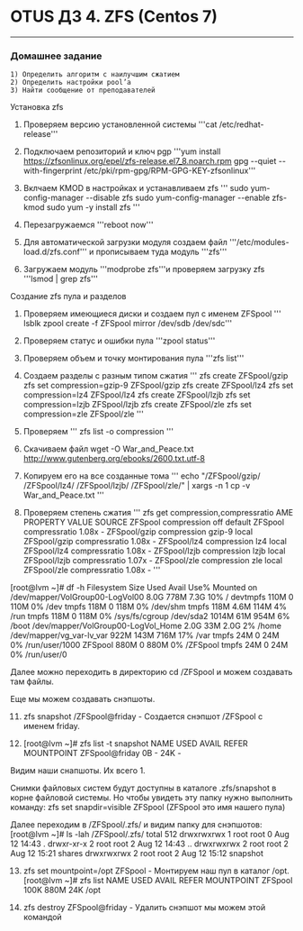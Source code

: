 # OTUS ДЗ 4. ZFS (Centos 7)
-----------------------------------------------------------------------
### Домашнее задание

    1) Определить алгоритм с наилучшим сжатием
    2) Определить настройки pool’a
    3) Найти сообщение от преподавателей


Установка zfs
1. Проверяем версию установленной системы '''cat /etc/redhat-release'''
2. Подключаем репозиторий и ключ pgp 
'''yum install https://zfsonlinux.org/epel/zfs-release.el7_8.noarch.rpm
   gpg --quiet --with-fingerprint /etc/pki/rpm-gpg/RPM-GPG-KEY-zfsonlinux'''
3. Вклчаем KMOD в настройках и устанавливаем zfs
''' sudo yum-config-manager --disable zfs
    sudo yum-config-manager --enable zfs-kmod
    sudo yum -y install zfs '''

4. Перезагружаемся '''reboot now'''

5. Для автоматической загрузки модуля создаем файл '''/etc/modules-load.d/zfs.conf''' и прописываем туда модуль '''zfs''' 
6. Загружаем модуль '''modprobe zfs'''и проверяем загрузку zfs '''lsmod | grep zfs'''

Создание zfs пула и разделов 
1. Проверяем имеющиеся диски  и создаем пул c именем ZFSpool
''' lsblk
    zpool create -f ZFSpool mirror /dev/sdb /dev/sdc'''

2. Проверяем статус и ошибки пула '''zpool status'''
3. Проверяем объем и точку монтирования пула '''zfs list'''
4. Создаем разделы с разным типом сжатия
'''
   zfs create ZFSpool/gzip
   zfs set compression=gzip-9 ZFSpool/gzip
   zfs create ZFSpool/lz4
   zfs set compression=lz4 ZFSpool/lz4
   zfs create ZFSpool/lzjb
   zfs set compression=lzjb ZFSpool/lzjb
   zfs create ZFSpool/zle
   zfs set compression=zle ZFSpool/zle  '''
5. Проверяем ''' zfs list -o compression '''
6. Скачиваем файл wget -O War_and_Peace.txt http://www.gutenberg.org/ebooks/2600.txt.utf-8
7. Копируем его на все созданные тома
''' echo "/ZFSpool/gzip/ /ZFSpool/lz4/ /ZFSpool/lzjb/ /ZFSpool/zle/" | xargs -n 1 cp -v War_and_Peace.txt '''
8. Проверяем степень сжатия 
'''
zfs get compression,compressratio
AME          PROPERTY       VALUE     SOURCE
ZFSpool       compression    off       default
ZFSpool       compressratio  1.08x     -
ZFSpool/gzip  compression    gzip-9    local
ZFSpool/gzip  compressratio  1.08x     -
ZFSpool/lz4   compression    lz4       local
ZFSpool/lz4   compressratio  1.08x     -
ZFSpool/lzjb  compression    lzjb      local
ZFSpool/lzjb  compressratio  1.07x     -
ZFSpool/zle   compression    zle       local
ZFSpool/zle   compressratio  1.08x     -     '''




[root@lvm ~]# df -h
Filesystem                          Size  Used Avail Use% Mounted on
/dev/mapper/VolGroup00-LogVol00     8.0G  778M  7.3G  10% /
devtmpfs                            110M     0  110M   0% /dev
tmpfs                               118M     0  118M   0% /dev/shm
tmpfs                               118M  4.6M  114M   4% /run
tmpfs                               118M     0  118M   0% /sys/fs/cgroup
/dev/sda2                          1014M   61M  954M   6% /boot
/dev/mapper/VolGroup00-LogVol_Home  2.0G   33M  2.0G   2% /home
/dev/mapper/vg_var-lv_var           922M  143M  716M  17% /var
tmpfs                                24M     0   24M   0% /run/user/1000
ZFSpool                             880M     0  880M   0% /ZFSpool
tmpfs                                24M     0   24M   0% /run/user/0

Далее можно переходить в директорию cd /ZFSpool и можем создавать там файлы.

Еще мы можем создавать снэпшоты.

11. zfs snapshot /ZFSpool@friday - Создается снэпшот /ZFSpool с именем friday.

12. [root@lvm ~]# zfs list -t snapshot
NAME             USED  AVAIL  REFER  MOUNTPOINT
ZFSpool@friday     0B      -    24K  -

Видим наши снапшоты. Их всего 1.

Снимки файловых систем будут доступны в каталоге .zfs/snapshot в корне файловой системы. 
Но чтобы увидеть эту папку нужно выполнить команду: zfs set snapdir=visible ZFSpool (ZFSpool это имя нашего пула)

Далее переходим в /ZFSpool/.zfs/ и видим папку для снэпшотов:
[root@lvm ~]# ls -lah /ZFSpool/.zfs/
total 512
drwxrwxrwx 1 root root 0 Aug 12 14:43 .
drwxr-xr-x 2 root root 2 Aug 12 14:43 ..
drwxrwxrwx 2 root root 2 Aug 12 15:21 shares
drwxrwxrwx 2 root root 2 Aug 12 15:12 snapshot

13. zfs set mountpoint=/opt ZFSpool - Монтируем наш пул в каталог /opt.
[root@lvm ~]# zfs list
NAME      USED  AVAIL  REFER  MOUNTPOINT
ZFSpool   100K   880M    24K  /opt

14. zfs destroy ZFSpool@friday - Удалить снэпшот мы можем этой командой
